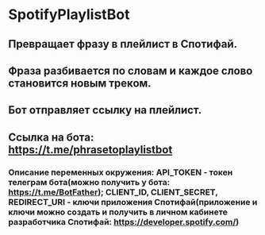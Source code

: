 # SpotifyPlaylistBot
## Превращает фразу в плейлист в Спотифай.
## Фраза разбивается по словам и каждое слово становится новым треком.
## Бот отправляет ссылку на плейлист.
## Ссылка на бота: https://t.me/phrasetoplaylistbot
### Описание переменных окружения: API_TOKEN - токен телеграм бота(можно получить у бота: https://t.me/BotFather); CLIENT_ID, CLIENT_SECRET, REDIRECT_URI - ключи приложения Спотифай(приложение и ключи можно создать и получить в личном кабинете разработчика Спотифай: https://developer.spotify.com/)


